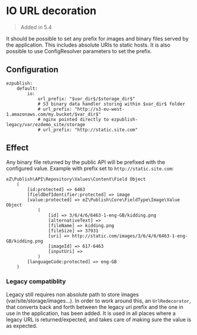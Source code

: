 # IO URL decoration

> Added in 5.4

It should be possible to set any prefix for images and binary files served by the application.
This includes absolute URIs to static hosts. It is also possible to use ConfigResolver parameters to set the prefix.

## Configuration
```
ezpublish:
	default:
		io:
			url_prefix: "$var_dir$/$storage_dir$"
			# S3 binary data handler storing within $var_dir$ folder
			# url_prefix: "http://s3-eu-west-1.amazonaws.com/my.bucket/$var_dir$"
			# nginx pointed directly to ezpublish-legacy/var/ezdemo_site/storage
			# url_prefix: "http://static.site.com"
```

## Effect
Any binary file returned by the public API will be prefixed with the configured value. Example with prefix set to `http://static.site.com`:
```
eZ\Publish\API\Repository\Values\Content\Field Object
    (
        [id:protected] => 6463
        [fieldDefIdentifier:protected] => image
        [value:protected] => eZ\Publish\Core\FieldType\Image\Value Object
            (
                [id] => 3/6/4/6/6463-1-eng-GB/kidding.png
                [alternativeText] =>
                [fileName] => kidding.png
                [fileSize] => 37931
                [uri] => http://static.com/images/3/6/4/6/6463-1-eng-GB/kidding.png
                [imageId] => 617-6463
                [inputUri] =>
            )
        [languageCode:protected] => eng-GB
    )
```


### Legacy compatiblity
Legacy still requires non absolute path to store images (var/site/storage/images...). In order to work around this, an
`UrlRedecorator`, that converts back and forth between the legacy uri prefix and the one in use in the application, has
been added. It is used in all places where a legacy URL is returned/expected, and takes care of making sure the value
is as expected.
